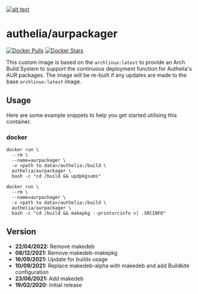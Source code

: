 [logo]: https://github.com/authelia/authelia/raw/master/docs/images/authelia-title.png "Authelia"
[![alt text][logo]](https://www.authelia.com/)

# authelia/aurpackager
[![Docker Pulls](https://img.shields.io/docker/pulls/authelia/aurpackager.svg)](https://hub.docker.com/r/authelia/aurpackager/) [![Docker Stars](https://img.shields.io/docker/stars/authelia/aurpackager.svg)](https://hub.docker.com/r/authelia/aurpackager/)

This custom image is based on the `archlinux:latest` to provide an Arch Build System to support the continuous deployment function for Authelia's AUR packages.
The image will be re-built if any updates are made to the base `archlinux:latest` image.

## Usage

Here are some example snippets to help you get started utilising this container.

### docker

```
docker run \
  --rm \
  --name=aurpackager \
  -v <path to data>/authelia:/build \
  authelia/aurpackager \
  bash -c "cd /build && updpkgsums"
```

```
docker run \
  --rm \
  --name=aurpackager \
  -v <path to data>/authelia:/build \
  authelia/aurpackager \
  bash -c "cd /build && makepkg --printsrcinfo >| .SRCINFO"
```

## Version
- **22/04/2022:** Remove makedeb
- **08/12/2021:** Remove makedeb-makepkg
- **16/09/2021:** Update for buildx usage
- **10/09/2021:** Replace makedeb-alpha with makedeb and add Buildkite configuration
- **23/06/2021:** Add makedeb
- **19/02/2020:** Initial release
